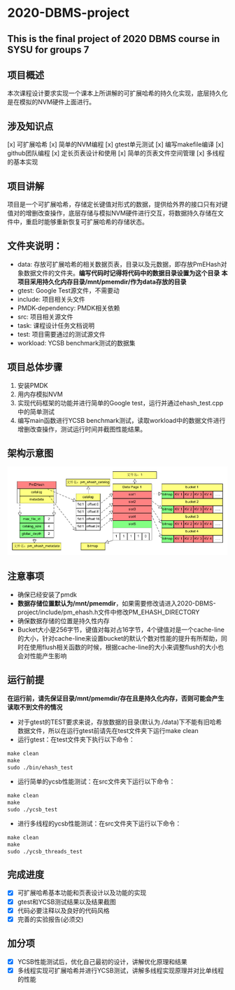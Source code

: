 # 2020-DBMS-project
This is the final project of 2020 DBMS course in SYSU for groups 7
--
## 项目概述
本次课程设计要求实现一个课本上所讲解的可扩展哈希的持久化实现，底层持久化是在模拟的NVM硬件上面进行。

## 涉及知识点
[x] 可扩展哈希
[x] 简单的NVM编程
[x] gtest单元测试
[x] 编写makefile编译
[x] github团队编程
[x] 定长页表设计和使用
[x] 简单的页表文件空间管理
[x] 多线程的基本实现

## 项目讲解
项目是一个可扩展哈希，存储定长键值对形式的数据，提供给外界的接口只有对键值对的增删改查操作，底层存储与模拟NVM硬件进行交互，将数据持久存储在文件中，重启时能够重新恢复可扩展哈希的存储状态。

## 文件夹说明：
+ data: 存放可扩展哈希的相关数据页表，目录以及元数据，即存放PmEHash对象数据文件的文件夹。**编写代码时记得将代码中的数据目录设置为这个目录** **本项目采用持久化内存目录/mnt/pmemdir/作为data存放的目录**
+ gtest: Google Test源文件，不需要动
+ include: 项目相关头文件
+ PMDK-dependency: PMDK相关依赖
+ src: 项目相关源文件
+ task: 课程设计任务文档说明
+ test: 项目需要通过的测试源文件
+ workload: YCSB benchmark测试的数据集

## 项目总体步骤
1. 安装PMDK
2. 用内存模拟NVM
3. 实现代码框架的功能并进行简单的Google test，运行并通过ehash_test.cpp中的简单测试
4. 编写main函数进行YCSB benchmark测试，读取workload中的数据文件进行增删改查操作，测试运行时间并截图性能结果。

## 架构示意图
![架构图](./asset/PmEHash.bmp)


## 注意事项

- 确保已经安装了pmdk
- **数据存储位置默认为/mnt/pmemdir**，如果需要修改请进入2020-DBMS-project/include/pm_ehash.h文件中修改PM_EHASH_DIRECTORY
- 确保数据存储的位置是持久性内存
- Bucket大小是256字节，键值对每对占16字节，4个键值对是一个cache-line的大小，针对cache-line来设置bucket的默认个数对性能的提升有所帮助，同时在使用flush相关函数的时候，根据cache-line的大小来调整flush的大小也会对性能产生影响

## 运行前提
**在运行前，请先保证目录/mnt/pmemdir/存在且是持久化内存，否则可能会产生读取不到文件的情况**
- 对于gtest的TEST要求来说，存放数据的目录(默认为./data)下不能有旧哈希数据文件，所以在运行gtest前请先在test文件夹下运行make clean
- 运行gtest：在test文件夹下执行以下命令：
```
make clean 
make
sudo ./bin/ehash_test
```

- 运行简单的ycsb性能测试：在src文件夹下运行以下命令：
```
make clean
make 
sudo ./ycsb_test
```

- 进行多线程的ycsb性能测试：在src文件夹下运行以下命令：
```
make clean
make
sudo ./ycsb_threads_test
```

## 完成进度

- [x] 可扩展哈希基本功能和页表设计以及功能的实现
- [x] gtest和YCSB测试结果以及结果截图
- [x] 代码必要注释以及良好的代码风格
- [x] 完善的实验报告(必须交)

## 加分项
- [x] YCSB性能测试后，优化自己最初的设计，讲解优化原理和结果
- [x] 多线程实现可扩展哈希并进行YCSB测试，讲解多线程实现原理并对比单线程的性能